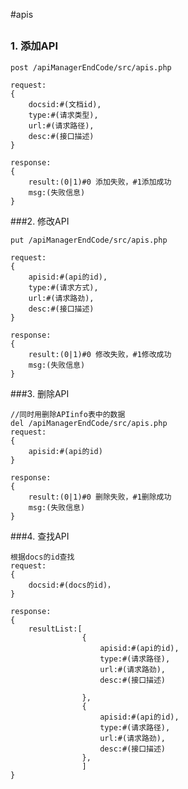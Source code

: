 #apis
##

### 1. <a name='add'>添加API</a>

	post /apiManagerEndCode/src/apis.php

	request:
	{
		docsid:#(文档id),
		type:#(请求类型),
		url:#(请求路径),
		desc:#(接口描述)
	}

	response:
	{
		result:(0|1)#0 添加失败，#1添加成功
		msg:(失败信息)
	}


###2. <a name='change'>修改API</a>

	put /apiManagerEndCode/src/apis.php

	request:
	{
		apisid:#(api的id),
		type:#(请求方式),
		url:#(请求路劲),
		desc:#(接口描述)
	}
	
	response:
	{
		result:(0|1)#0 修改失败，#1修改成功
		msg:(失败信息)
	}

###3. <a name='del'>删除API</a>

	//同时用删除APIinfo表中的数据
	del /apiManagerEndCode/src/apis.php
	request:
	{
		apisid:#(api的id)
	}
	
	response:
	{
		result:(0|1)#0 删除失败，#1删除成功
		msg:(失败信息)
	}


###4. <a name='query'>查找API</a>

	根据docs的id查找
	request:
	{
		docsid:#(docs的id)，
	}
	
	response:
	{
		resultList:[
					{
						apisid:#(api的id),
						type:#(请求路径),
						url:#(请求路劲),
						desc:#(接口描述)
						
					},
					{
						apisid:#(api的id),
						type:#(请求路径),
						url:#(请求路劲),
						desc:#(接口描述)
					},
					]
	}

##
